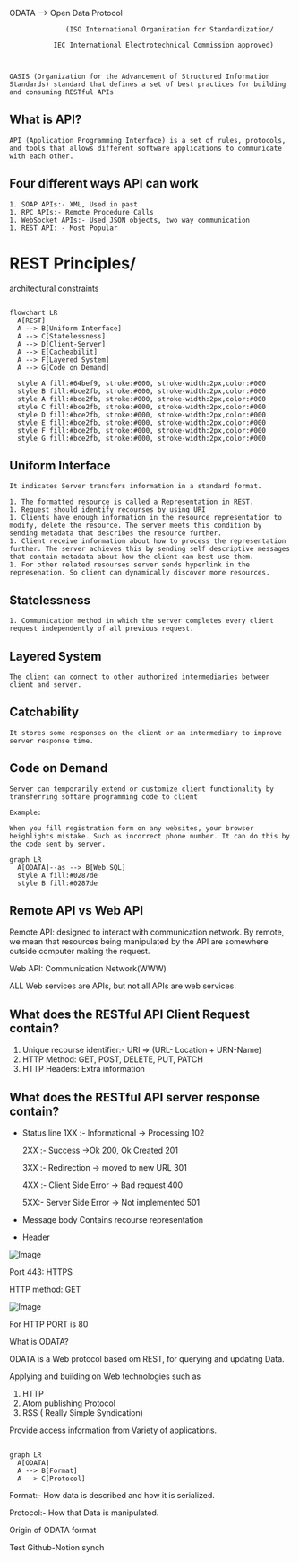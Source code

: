 



ODATA —> Open Data Protocol 

                  (ISO International Organization for Standardization/

               IEC International Electrotechnical Commission approved)

    

    OASIS (Organization for the Advancement of Structured Information Standards) standard that defines a set of best practices for building and consuming RESTful APIs

     

## What is API?

    API (Application Programming Interface) is a set of rules, protocols, and tools that allows different software applications to communicate with each other.

## Four different ways API can work

    1. SOAP APIs:- XML, Used in past
    1. RPC APIs:- Remote Procedure Calls
    1. WebSocket APIs:- Used JSON objects, two way communication
    1. REST API: - Most Popular
    

# REST Principles/ 
architectural constraints

    

```mermaid

flowchart LR
  A[REST]
  A --> B[Uniform Interface]
  A --> C[Statelessness]
  A --> D[Client-Server]
  A --> E[Cacheabilit]
  A --> F[Layered System]
  A --> G[Code on Demand]
  
  style A fill:#64bef9, stroke:#000, stroke-width:2px,color:#000
  style B fill:#bce2fb, stroke:#000, stroke-width:2px,color:#000
  style A fill:#bce2fb, stroke:#000, stroke-width:2px,color:#000
  style C fill:#bce2fb, stroke:#000, stroke-width:2px,color:#000
  style D fill:#bce2fb, stroke:#000, stroke-width:2px,color:#000
  style E fill:#bce2fb, stroke:#000, stroke-width:2px,color:#000
  style F fill:#bce2fb, stroke:#000, stroke-width:2px,color:#000
  style G fill:#bce2fb, stroke:#000, stroke-width:2px,color:#000

```

## Uniform Interface

    It indicates Server transfers information in a standard format.

    1. The formatted resource is called a Representation in REST.
    1. Request should identify recourses by using URI
    1. Clients have enough information in the resource representation to modify, delete the resource. The server meets this condition by sending metadata that describes the resource further. 
    1. Client receive information about how to process the representation further. The server achieves this by sending self descriptive messages that contain metadata about how the client can best use them.
    1. For other related resourses server sends hyperlink in the represenation. So client can dynamically discover more resources.
    

## Statelessness

    

    1. Communication method in which the server completes every client request independently of all previous request.
## Layered System

    

    The client can connect to other authorized intermediaries between client and server.

## Catchability

    It stores some responses on the client or an intermediary to improve server response time.

## Code on Demand

    Server can temporarily extend or customize client functionality by transferring softare programming code to client

    Example:

    When you fill registration form on any websites, your browser heighlights mistake. Such as incorrect phone number. It can do this by the code sent by server. 

    

    

    



```mermaid
graph LR
  A[ODATA]--as --> B[Web SQL]
  style A fill:#0287de
  style B fill:#0287de
```





## Remote API vs Web API

Remote API: designed to interact with communication network. By remote, we mean that resources being manipulated by the API are somewhere outside computer making the request.



Web API: Communication Network(WWW)

ALL Web services are APIs, but not all APIs are web services.

## What does the RESTful API Client Request contain?

1. Unique recourse identifier:- URI ⇒ (URL- Location + URN-Name)
1. HTTP Method: GET, POST, DELETE, PUT, PATCH
1. HTTP Headers: Extra information


## What does the RESTful API server response contain?



- Status  line 
  1XX :- Informational → Processing 102

  2XX :- Success →Ok 200, Ok Created 201

  3XX :- Redirection → moved to new URL 301

  4XX :- Client Side Error → Bad request 400

  5XX:- Server Side Error → Not implemented 501



- Message body
  Contains recourse representation

-  Header


![Image](https://prod-files-secure.s3.us-west-2.amazonaws.com/957548da-634d-4c7f-b0aa-dd4d7a9da4c5/de3257b0-99da-4a97-9108-71d731170890/image.png?X-Amz-Algorithm=AWS4-HMAC-SHA256&X-Amz-Content-Sha256=UNSIGNED-PAYLOAD&X-Amz-Credential=ASIAZI2LB466XTGF3GT2%2F20251030%2Fus-west-2%2Fs3%2Faws4_request&X-Amz-Date=20251030T225622Z&X-Amz-Expires=3600&X-Amz-Security-Token=IQoJb3JpZ2luX2VjED4aCXVzLXdlc3QtMiJGMEQCIDKd0aNmTC3jYLabVuSN44fNbkGWVj3MQKFFuNGlwEf%2FAiByP%2BkbNDHuXFO7wvfRUibEFLH7PhE0SK7ShKuH99JwJyqIBAj3%2F%2F%2F%2F%2F%2F%2F%2F%2F%2F8BEAAaDDYzNzQyMzE4MzgwNSIMGyH7XNUjRae0CF4AKtwDXRIouzLtiEp4FVyA38IFzVWtCvUqlKFtIkW%2BbIZk7gLCDFjNYkoxutugjcn3I5QoqVCmgh88%2FLfKwDtuXUSLWDq8P0Vm0YxPq6TEF18nLBHWSQc4ykMClHbM5wKJ6%2BqZfFUzNqfklyPJPDSaWnr5ABLwVUo3P%2Fnmx7yzvdBVd%2FklwWUSnNv4prLknR0Nd8mW6oMnJrR4y522eif2JBZYgraPkz5pxp39k6%2Fjlem1cdLwwDoH%2FnOB4ek4MMm%2BFu6gh3pqHVAFSQXEw%2Fr3wWN9CONsuvBgRZP1C78m%2FbJbKjQ9Q5nby02MtPeE%2BTI8LxnhiR9Hs99hA3aw5BFMPczdn6mEHqTNnwoy0JKV1f5lCeUFHGwLbL9O4MFFb4K3UVLcMSUguQ80RoEiE8SdH8ZUhBEwDdQeRvjZf9L6pB9gFFi148wTst5bTVkd1Fk1p8kP%2FTbBmX5FUhx%2F26pLrBMbuw9ts0eSqcXC8oiVHjpmkhyJKtobnHaWhnDigpgGxoovqgQ2nCuJ6KJOldw%2FuCrB8F%2FHdRJiSEKq0vyl6ZuV2RcfG8O%2FQnRMZ1CtchdVQAgzt5IFp7XEr24NhKBOJOcnemERJNIY2rn2BT7BBztza5qJm49i42hsNTw8pT8w%2FMWPyAY6pgFfbgvzXPpFb9%2BpttjNp%2BfZUn9co3oAQskR%2Bv%2Be8KEauHwK7QKTwZQQp5bLDdnrExuYgE789UNtFBmxArydyHteCHpoS30ejZOz3sKUSxP2oSYyCRuaGGcVHSKkEreVHtNVyyRSTG9AGMN0gCq%2B90L1QQ39h%2F%2B4l%2BXWehAw6nI6nyDblVtDrcz8%2FDFZVHmaGL5OXHbu80OCLu7wpMOQTvUxb5tjgRmg&X-Amz-Signature=e90e406a0394f038ce9dd5f7a0b6b57d0d956452326ceb635e15d91888096322&X-Amz-SignedHeaders=host&x-amz-checksum-mode=ENABLED&x-id=GetObject)



Port 443: HTTPS

HTTP method: GET



![Image](https://prod-files-secure.s3.us-west-2.amazonaws.com/957548da-634d-4c7f-b0aa-dd4d7a9da4c5/dc56f68d-8daf-4b31-bc04-5bd2547ffac9/image.png?X-Amz-Algorithm=AWS4-HMAC-SHA256&X-Amz-Content-Sha256=UNSIGNED-PAYLOAD&X-Amz-Credential=ASIAZI2LB466XTGF3GT2%2F20251030%2Fus-west-2%2Fs3%2Faws4_request&X-Amz-Date=20251030T225622Z&X-Amz-Expires=3600&X-Amz-Security-Token=IQoJb3JpZ2luX2VjED4aCXVzLXdlc3QtMiJGMEQCIDKd0aNmTC3jYLabVuSN44fNbkGWVj3MQKFFuNGlwEf%2FAiByP%2BkbNDHuXFO7wvfRUibEFLH7PhE0SK7ShKuH99JwJyqIBAj3%2F%2F%2F%2F%2F%2F%2F%2F%2F%2F8BEAAaDDYzNzQyMzE4MzgwNSIMGyH7XNUjRae0CF4AKtwDXRIouzLtiEp4FVyA38IFzVWtCvUqlKFtIkW%2BbIZk7gLCDFjNYkoxutugjcn3I5QoqVCmgh88%2FLfKwDtuXUSLWDq8P0Vm0YxPq6TEF18nLBHWSQc4ykMClHbM5wKJ6%2BqZfFUzNqfklyPJPDSaWnr5ABLwVUo3P%2Fnmx7yzvdBVd%2FklwWUSnNv4prLknR0Nd8mW6oMnJrR4y522eif2JBZYgraPkz5pxp39k6%2Fjlem1cdLwwDoH%2FnOB4ek4MMm%2BFu6gh3pqHVAFSQXEw%2Fr3wWN9CONsuvBgRZP1C78m%2FbJbKjQ9Q5nby02MtPeE%2BTI8LxnhiR9Hs99hA3aw5BFMPczdn6mEHqTNnwoy0JKV1f5lCeUFHGwLbL9O4MFFb4K3UVLcMSUguQ80RoEiE8SdH8ZUhBEwDdQeRvjZf9L6pB9gFFi148wTst5bTVkd1Fk1p8kP%2FTbBmX5FUhx%2F26pLrBMbuw9ts0eSqcXC8oiVHjpmkhyJKtobnHaWhnDigpgGxoovqgQ2nCuJ6KJOldw%2FuCrB8F%2FHdRJiSEKq0vyl6ZuV2RcfG8O%2FQnRMZ1CtchdVQAgzt5IFp7XEr24NhKBOJOcnemERJNIY2rn2BT7BBztza5qJm49i42hsNTw8pT8w%2FMWPyAY6pgFfbgvzXPpFb9%2BpttjNp%2BfZUn9co3oAQskR%2Bv%2Be8KEauHwK7QKTwZQQp5bLDdnrExuYgE789UNtFBmxArydyHteCHpoS30ejZOz3sKUSxP2oSYyCRuaGGcVHSKkEreVHtNVyyRSTG9AGMN0gCq%2B90L1QQ39h%2F%2B4l%2BXWehAw6nI6nyDblVtDrcz8%2FDFZVHmaGL5OXHbu80OCLu7wpMOQTvUxb5tjgRmg&X-Amz-Signature=a31f3f8501addbc7114c17f07b68188a3d56d6fa80e876bbea4c26bf208b53b6&X-Amz-SignedHeaders=host&x-amz-checksum-mode=ENABLED&x-id=GetObject)





For HTTP PORT is 80



What is ODATA?

  ODATA is a Web protocol based om REST, for querying and updating Data.

Applying and building on Web technologies such as

  1. HTTP
  1. Atom publishing Protocol
  1. RSS ( Really Simple Syndication) 


Provide access information from Variety of applications.



## 

```mermaid
graph LR
  A[ODATA]
  A --> B[Format]
  A --> C[Protocol]
```

Format:- How data is described and how it is serialized.

Protocol:- How that Data is manipulated.



Origin of ODATA format





Test Github-Notion synch



